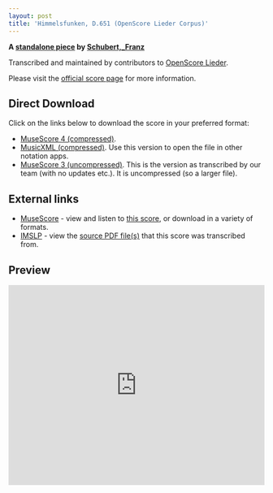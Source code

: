 ```yaml
---
layout: post
title: 'Himmelsfunken, D.651 (OpenScore Lieder Corpus)'
---
```


__A [standalone piece](https://fourscoreandmore.org/openscore/lieder/Schubert,_Franz/_/) by [Schubert,_Franz](https://fourscoreandmore.org/openscore/lieder/Schubert,_Franz)__

Transcribed and maintained by contributors to [OpenScore Lieder].

Please visit the [official score page] for more information.

[official score page]: https://musescore.com/openscore-lieder-corpus/scores/6834411
[OpenScore Lieder]: https://musescore.com/openscore-lieder-corpus

## Direct Download

Click on the links below to download the score in your preferred format:
- [MuseScore 4 (compressed)](https://github.com/openscore/lieder/blob/main/scores/Schubert,_Franz/_/Himmelsfunken,_D.651/lc6834411.mscz?raw=true).
- [MusicXML (compressed)](https://github.com/openscore/lieder/blob/main/scores/Schubert,_Franz/_/Himmelsfunken,_D.651/lc6834411.mxl?raw=true). Use this version to open the file in other notation apps.
- [MuseScore 3 (uncompressed)](https://github.com/openscore/lieder/blob/main/scores/Schubert,_Franz/_/Himmelsfunken,_D.651/lc6834411.mscx?raw=true). This is the version as transcribed by our team (with no updates etc.). It is uncompressed (so a larger file).

## External links

- [MuseScore] - view and listen to [this score][MuseScore], or download in a variety of formats.
- [IMSLP] - view the [source PDF file(s)][IMSLP] that this score was transcribed from.

[MuseScore]: https://musescore.com/score/6834411
[IMSLP]: https://imslp.org/wiki/Special:ReverseLookup/16259

## Preview

<iframe width="100%" height="394" src="https://musescore.com/openscore-lieder-corpus/scores/6834411/embed" frameborder="0" allowfullscreen allow="autoplay; fullscreen"></iframe>
